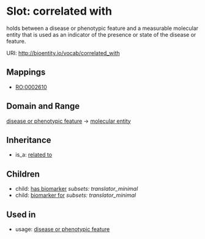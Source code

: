# Slot: correlated with


holds between a disease or phenotypic feature and a measurable molecular entity that is used as an indicator of the presence or state of the disease or feature.

URI: http://bioentity.io/vocab/correlated_with
## Mappings

 * [RO:0002610](http://purl.obolibrary.org/obo/RO_0002610)
## Domain and Range

[disease or phenotypic feature](DiseaseOrPhenotypicFeature.md) -> [molecular entity](MolecularEntity.md)
## Inheritance

 *  is_a: [related to](related_to.md)
## Children

 *  child: [has biomarker](has_biomarker.md) *subsets: translator_minimal*
 *  child: [biomarker for](biomarker_for.md) *subsets: translator_minimal*
## Used in

 *  usage: [disease or phenotypic feature](DiseaseOrPhenotypicFeature.md)
